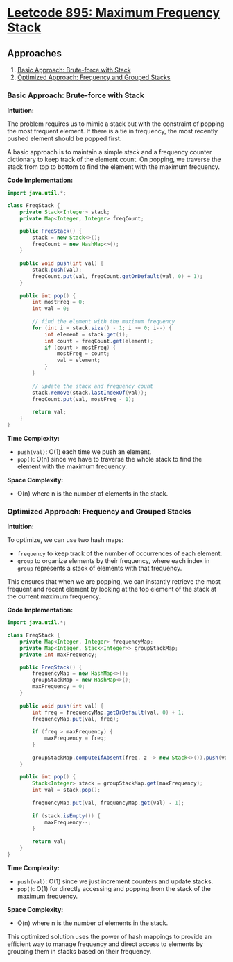 # [Leetcode 895: Maximum Frequency Stack](https://leetcode.com/problems/maximum-frequency-stack/)

## Approaches
1. [Basic Approach: Brute-force with Stack](#basic-approach)
2. [Optimized Approach: Frequency and Grouped Stacks](#optimized-approach)

### Basic Approach: Brute-force with Stack

**Intuition:**

The problem requires us to mimic a stack but with the constraint of popping the most frequent element. If there is a tie in frequency, the most recently pushed element should be popped first. 

A basic approach is to maintain a simple stack and a frequency counter dictionary to keep track of the element count. On popping, we traverse the stack from top to bottom to find the element with the maximum frequency.

**Code Implementation:**

```java
import java.util.*;

class FreqStack {
    private Stack<Integer> stack;
    private Map<Integer, Integer> freqCount;

    public FreqStack() {
        stack = new Stack<>();
        freqCount = new HashMap<>();
    }
    
    public void push(int val) {
        stack.push(val);
        freqCount.put(val, freqCount.getOrDefault(val, 0) + 1);
    }
    
    public int pop() {
        int mostFreq = 0;
        int val = 0;
        
        // find the element with the maximum frequency
        for (int i = stack.size() - 1; i >= 0; i--) {
            int element = stack.get(i);
            int count = freqCount.get(element);
            if (count > mostFreq) {
                mostFreq = count;
                val = element;
            }
        }
        
        // update the stack and frequency count
        stack.remove(stack.lastIndexOf(val));
        freqCount.put(val, mostFreq - 1);
        
        return val;
    }
}
```

**Time Complexity:**
- `push(val)`: O(1) each time we push an element.
- `pop()`: O(n) since we have to traverse the whole stack to find the element with the maximum frequency.

**Space Complexity:** 
- O(n) where n is the number of elements in the stack.

### Optimized Approach: Frequency and Grouped Stacks

**Intuition:**

To optimize, we can use two hash maps:
- `frequency` to keep track of the number of occurrences of each element.
- `group` to organize elements by their frequency, where each index in `group` represents a stack of elements with that frequency.

This ensures that when we are popping, we can instantly retrieve the most frequent and recent element by looking at the top element of the stack at the current maximum frequency.

**Code Implementation:**

```java
import java.util.*;

class FreqStack {
    private Map<Integer, Integer> frequencyMap;
    private Map<Integer, Stack<Integer>> groupStackMap;
    private int maxFrequency;

    public FreqStack() {
        frequencyMap = new HashMap<>();
        groupStackMap = new HashMap<>();
        maxFrequency = 0;
    }
    
    public void push(int val) {
        int freq = frequencyMap.getOrDefault(val, 0) + 1;
        frequencyMap.put(val, freq);
        
        if (freq > maxFrequency) {
            maxFrequency = freq;
        }
        
        groupStackMap.computeIfAbsent(freq, z -> new Stack<>()).push(val);
    }
    
    public int pop() {
        Stack<Integer> stack = groupStackMap.get(maxFrequency);
        int val = stack.pop();
        
        frequencyMap.put(val, frequencyMap.get(val) - 1);
        
        if (stack.isEmpty()) {
            maxFrequency--;
        }
        
        return val;
    }
}
```

**Time Complexity:**
- `push(val)`: O(1) since we just increment counters and update stacks.
- `pop()`: O(1) for directly accessing and popping from the stack of the maximum frequency.

**Space Complexity:**
- O(n) where n is the number of elements in the stack.

This optimized solution uses the power of hash mappings to provide an efficient way to manage frequency and direct access to elements by grouping them in stacks based on their frequency.

